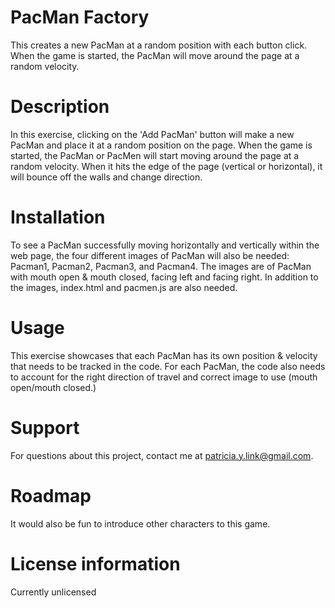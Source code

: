 # PacMan Factory
This creates a new PacMan at a random position with each button click.  When the game is started, the PacMan will move around the page at a random velocity.

# Description
In this exercise, clicking on the 'Add PacMan' button will make a new PacMan and place it at a random position on the page. When the game is started, the PacMan or PacMen will start moving around the page at a random velocity. When it hits the edge of the page (vertical or horizontal), it will bounce off the walls and change direction.

# Installation
To see a PacMan successfully moving horizontally and vertically within the web page, the four different images of PacMan will also be needed: Pacman1, Pacman2, Pacman3, and Pacman4. The images are of PacMan with mouth open & mouth closed, facing left and facing right. In addition to the images, index.html and pacmen.js are also needed.

# Usage
This exercise showcases that each PacMan has its own position & velocity that needs to be tracked in the code. For each PacMan, the code also needs to account for the right direction of travel and correct image to use (mouth open/mouth closed.)

# Support
For questions about this project, contact me at patricia.y.link@gmail.com.

# Roadmap
It would also be fun to introduce other characters to this game.

# License information
Currently unlicensed